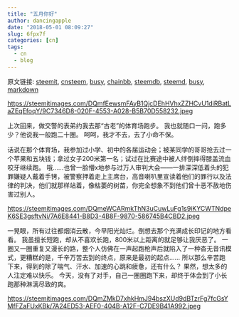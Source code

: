 ```yaml
---
title: "五月你好"
author: dancingapple
date: "2018-05-01 08:09:27"
slug: 6fpx7f
categories: [cn]
tags: 
  - cn
  - blog
---
```


原文链接: [steemit](https://steemit.com), [cnsteem](https://cnsteem.com), [busy](https://busy.org), [chainbb](https://chainbb.com), [steemdb](https://steemdb.com), [steemd](https://steemd.com), [busy](https://busy.org), [markdown](https://raw.githubusercontent.com/pzhaonet/steem_dancingapple/master/content/post/6fpx7f.md)

https://steemitimages.com/DQmfEewsmFAyB1QjcDEhHVhxZZHCvU1diRBatLaZEqEfoqY/9C7346D8-020F-4553-A028-B5B70D558232.jpeg

上次回来，做交警的表弟约我去那“古老”的体育场跑步。
我也就随口一问，跑多少？他说我一般跑二十圈。
呵呵，我才不去，去了小命不保。

话说在那个体育场，我参加过小学、初中的各届运动会；被某同学的哥哥抢去过一个苹果和五块钱；拿过女子200米第一名；试过在比赛途中被人绊倒摔得膝盖流血咬牙继续跑。
哦……也曾一脸懵x地参与过万人审判大会——一排深深低着头的犯罪嫌疑人戴着手铐，被警察押着走上主席台，高音喇叭里宣读着他们的罪行以及法律的判决，他们就那样站着，像枯萎的树苗，你完全想象不到他们曾十恶不赦地伤害过别人。

https://steemitimages.com/DQmeWCARmkThN3uCuwLuFg1s9iKYCWTNdpeK6SE3gsftvNi/7A6E8441-B8D3-4B8F-9870-586745B4CBD2.jpeg

一晃眼，所有过往都烟消云散，今早阳光灿烂。倒想去那个充满成长印记的地方看看。
我虽擅长短跑，却从不喜欢长跑，800米以上距离的就足够让我厌恶了。
一圈又一圈重复又漫长的路，整个人仿佛在一声起跑枪声后就陷入了一种杳无音讯模式，更糟糕的是，千辛万苦去到的终点，原来是最初的起点……
所以那么辛苦跑下来，得到的除了喘气、汗水、加速的心跳和疲惫，还有什么？
果然，想太多的人注定难以快乐。
今天，没有了对手，自己一圈圈跑下来，却终于体会到了小长跑那种淋漓尽致的爽。

https://steemitimages.com/DQmZMkD7xhkHmJ94bszXUd9dBTzrFg7fcGsYMfFZaFUxKBk/7A24ED53-AEF0-404B-A12F-C7DE9B41A992.jpeg
